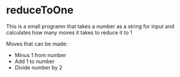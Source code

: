 # reduceToOne
This is a small programn that takes a number as a string for input and calculates how many moves it takes to reduce it to 1

Moves that can be made:
- Minus 1 from number
- Add 1 to number
- Divide number by 2

